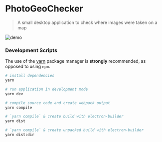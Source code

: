 # PhotoGeoChecker

> A small desktop application to check where images were taken on a map

![demo](https://github.com/Stonelinks/PhotoGeoChecker/raw/master/demo.gif)

### Development Scripts

The use of the [yarn](https://yarnpkg.com/) package manager is **strongly** recommended, as opposed to using `npm`.

```bash
# install dependencies
yarn

# run application in development mode
yarn dev

# compile source code and create webpack output
yarn compile

# `yarn compile` & create build with electron-builder
yarn dist

# `yarn compile` & create unpacked build with electron-builder
yarn dist:dir
```

